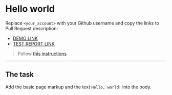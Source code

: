 # Hello world
Replace `<your_account>` with your Github username and copy the links to Pull Request description:
- [DEMO LINK](https://Bohdan-Kochetov.github.io/layout_hello-world/)
- [TEST REPORT LINK](https://Bohdan-Kochetov.github.io/layout_hello-world/report/html_report/)

> Follow [this instructions](https://github.com/mate-academy/layout_task-guideline#how-to-solve-the-layout-tasks-on-github)
___

## The task 
Add the basic page markup and the text `Hello, world!` into the body.
